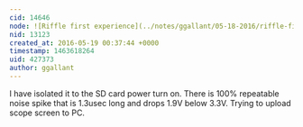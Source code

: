 ```yaml
---
cid: 14646
node: ![Riffle first experience](../notes/ggallant/05-18-2016/riffle-first-experience)
nid: 13123
created_at: 2016-05-19 00:37:44 +0000
timestamp: 1463618264
uid: 427373
author: ggallant
---
```


I have isolated it to the SD card power turn on. There is 100% repeatable noise spike that is 1.3usec long and drops 1.9V below 3.3V. Trying to upload scope screen to PC. 